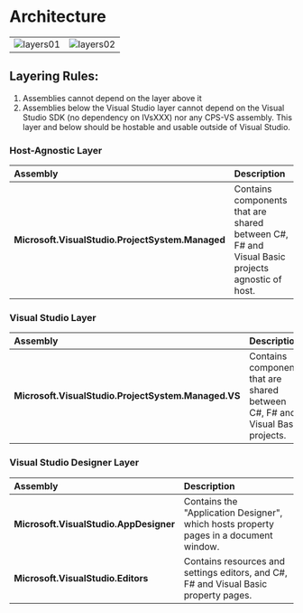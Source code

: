 # Architecture

|||
|-------:|:----------|
| ![layers01](https://user-images.githubusercontent.com/1103906/61422795-9b549400-a950-11e9-8164-c8fa67aa5ae3.png) | ![layers02](https://user-images.githubusercontent.com/9797472/27418842-8564a266-56d2-11e7-92c6-456116ee0c65.png)|

## Layering Rules:

1. Assemblies cannot depend on the layer above it
2. Assemblies below the Visual Studio layer cannot depend on the Visual Studio SDK (no dependency on IVsXXX) nor any CPS-VS assembly. This layer and below should be hostable and usable outside of Visual Studio.

### Host-Agnostic Layer

|Assembly|Description|
|:-------|:----------|
|__Microsoft.VisualStudio.ProjectSystem.Managed__| Contains components that are shared between C#, F# and Visual Basic projects agnostic of host.|

### Visual Studio Layer

|Assembly|Description|
|:-------|:----------|
|__Microsoft.VisualStudio.ProjectSystem.Managed.VS__| Contains components that are shared between C#, F# and Visual Basic projects. |

### Visual Studio Designer Layer

|Assembly|Description|
|:-------|:----------|
|__Microsoft.VisualStudio.AppDesigner__| Contains the "Application Designer", which hosts property pages in a document window.|
|__Microsoft.VisualStudio.Editors__| Contains resources and settings editors, and C#, F# and Visual Basic property pages.|
